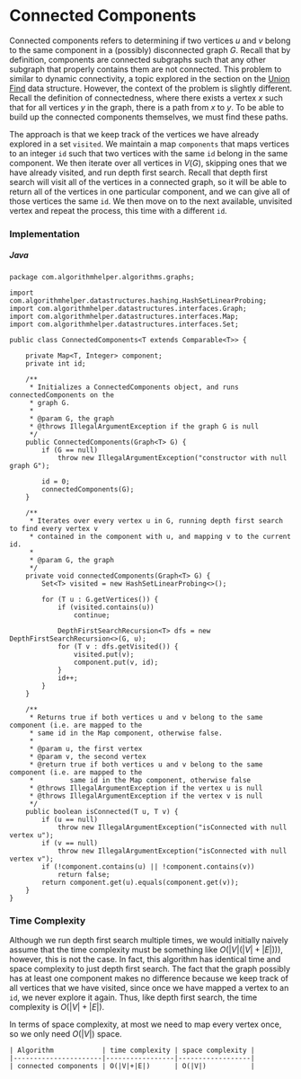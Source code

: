 # Connected Components

Connected components refers to determining if two vertices $u$ and $v$ belong to the same component
in a (possibly) disconnected graph $G$. Recall that by definition, components are connected subgraphs
such that any other subgraph that properly contains them are not connected. This problem to similar
to dynamic connectivity, a topic explored in the section on the 
[Union Find](/categories/data-structures/trees/union-find-disjoint-set) data structure. However, the
context of the problem is slightly different. Recall the definition of connectedness, where there
exists a vertex $x$ such that for all vertices $y$ in the graph, there is a path from $x$ to $y$. 
To be able to build up the connected components themselves, we must find these paths.

The approach is that we keep track of the vertices we have already explored in a set `visited`. We
maintain a map `components` that maps vertices to an integer `id` such that two vertices with the 
same `id` belong in the same component. We then iterate over all vertices in $V(G)$, skipping ones
that we have already visited, and run depth first search. Recall that depth first search will visit
all of the vertices in a connected graph, so it will be able to return all of the vertices in one
particular component, and we can give all of those vertices the same `id`. We then move on to the 
next available, unvisited vertex and repeat the process, this time with a different `id`.

### Implementation

##### Java

```
package com.algorithmhelper.algorithms.graphs;

import com.algorithmhelper.datastructures.hashing.HashSetLinearProbing;
import com.algorithmhelper.datastructures.interfaces.Graph;
import com.algorithmhelper.datastructures.interfaces.Map;
import com.algorithmhelper.datastructures.interfaces.Set;

public class ConnectedComponents<T extends Comparable<T>> {

    private Map<T, Integer> component;
    private int id;

    /**
     * Initializes a ConnectedComponents object, and runs connectedComponents on the
     * graph G.
     *
     * @param G, the graph
     * @throws IllegalArgumentException if the graph G is null
     */
    public ConnectedComponents(Graph<T> G) {
        if (G == null)
            throw new IllegalArgumentException("constructor with null graph G");

        id = 0;
        connectedComponents(G);
    }

    /**
     * Iterates over every vertex u in G, running depth first search to find every vertex v
     * contained in the component with u, and mapping v to the current id.
     *
     * @param G, the graph
     */
    private void connectedComponents(Graph<T> G) {
        Set<T> visited = new HashSetLinearProbing<>();

        for (T u : G.getVertices()) {
            if (visited.contains(u))
                continue;

            DepthFirstSearchRecursion<T> dfs = new DepthFirstSearchRecursion<>(G, u);
            for (T v : dfs.getVisited()) {
                visited.put(v);
                component.put(v, id);
            }
            id++;
        }
    }

    /**
     * Returns true if both vertices u and v belong to the same component (i.e. are mapped to the
     * same id in the Map component, otherwise false.
     *
     * @param u, the first vertex
     * @param v, the second vertex
     * @return true if both vertices u and v belong to the same component (i.e. are mapped to the
     *         same id in the Map component, otherwise false
     * @throws IllegalArgumentException if the vertex u is null
     * @throws IllegalArgumentException if the vertex v is null
     */
    public boolean isConnected(T u, T v) {
        if (u == null)
            throw new IllegalArgumentException("isConnected with null vertex u");
        if (v == null)
            throw new IllegalArgumentException("isConnected with null vertex v");
        if (!component.contains(u) || !component.contains(v))
            return false;
        return component.get(u).equals(component.get(v));
    }
}
```

### Time Complexity

Although we run depth first search multiple times, we would initially naively assume that the time
complexity must be something like $O(|V|(|V|+|E|)))$, however, this is not the case. In fact, this
algorithm has identical time and space complexity to just depth first search. The fact that the 
graph possibly has at least one component makes no difference because we keep track of all vertices
that we have visited, since once we have mapped a vertex to an `id`, we never explore it again. 
Thus, like depth first search, the time complexity is $O(|V|+|E|)$. 

In terms of space complexity, at most we need to map every vertex once, so we only need $O(|V|)$ 
space.

```
| Algorithm            | time complexity | space complexity |
|----------------------|-----------------|------------------|
| connected components | O(|V|+|E|)      | O(|V|)           |
```
